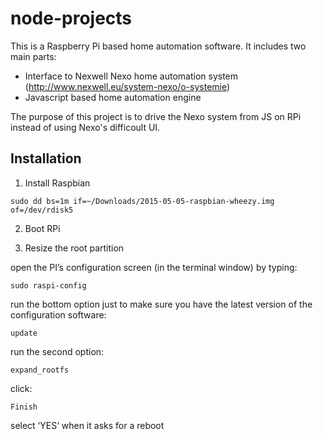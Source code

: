 # node-projects

This is a Raspberry Pi based home automation software. It includes two main parts: 

* Interface to Nexwell Nexo home automation system (http://www.nexwell.eu/system-nexo/o-systemie)
* Javascript based home automation engine

The purpose of this project is to drive the Nexo system from JS on RPi instead of using Nexo's difficoult UI.

## Installation

1. Install Raspbian

```bsh
sudo dd bs=1m if=~/Downloads/2015-05-05-raspbian-wheezy.img of=/dev/rdisk5
```

2. Boot RPi

3. Resize the root partition

open the PI’s configuration screen (in the terminal window) by typing:
```bsh
sudo raspi-config
```
run the bottom option just to make sure you have the latest version of the configuration software:
```bsh
update
```
run the second option:
```
expand_rootfs
```
click:
```
Finish
```
select ‘YES‘ when it asks for a reboot

